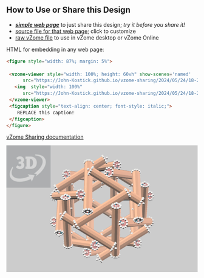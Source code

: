 
## How to Use or Share this Design

 - [***simple web page***](<https://John-Kostick.github.io/vzome-sharing/2024/05/24/18-23-40-30-rod-contact-points/>) to just share this design; *try it before you share it!*
 - [source file for that web page](<https://github.com/John-Kostick/vzome-sharing/edit/main/2024/05/24/18-23-40-30-rod-contact-points/index.md>); click to customize
 - [raw vZome file](<https://raw.githubusercontent.com/John-Kostick/vzome-sharing/main/2024/05/24/18-23-40-30-rod-contact-points/30-rod-contact-points.vZome>) to use in vZome desktop or vZome Online
 
 HTML for embedding in any web page:
 ```html
<figure style="width: 87%; margin: 5%">
  
  <vzome-viewer style="width: 100%; height: 60vh" show-scenes='named'
       src="https://John-Kostick.github.io/vzome-sharing/2024/05/24/18-23-40-30-rod-contact-points/30-rod-contact-points.vZome" >
    <img  style="width: 100%"
       src="https://John-Kostick.github.io/vzome-sharing/2024/05/24/18-23-40-30-rod-contact-points/30-rod-contact-points.png" >
  </vzome-viewer>
  <figcaption style="text-align: center; font-style: italic;">
     REPLACE this caption!
  </figcaption>
</figure>

 ```

[vZome Sharing documentation](https://vzome.github.io/vzome/sharing.html#how-it-works)

![Image](<30-rod-contact-points.png>)

